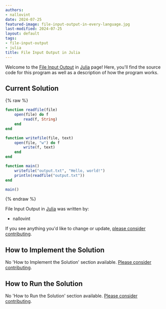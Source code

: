 ```yaml
---
authors:
- nallovint
date: 2024-07-25
featured-image: file-input-output-in-every-language.jpg
last-modified: 2024-07-25
layout: default
tags:
- file-input-output
- julia
title: File Input Output in Julia
---
```


Welcome to the [File Input Output](https://sampleprograms.io/projects/file-input-output) in [Julia](https://sampleprograms.io/languages/julia) page! Here, you'll find the source code for this program as well as a description of how the program works.

## Current Solution

{% raw %}

```julia
function readfile(file)
    open(file) do f
        read(f, String)
    end
end

function writefile(file, text)
    open(file, "w") do f
        write(f, text)
    end
end

function main()
    writefile("output.txt", "Hello, world!")
    println(readfile("output.txt"))
end

main()
```

{% endraw %}

File Input Output in [Julia](https://sampleprograms.io/languages/julia) was written by:

- nallovint

If you see anything you'd like to change or update, [please consider contributing](https://github.com/TheRenegadeCoder/sample-programs).

## How to Implement the Solution

No 'How to Implement the Solution' section available. [Please consider contributing](https://github.com/TheRenegadeCoder/sample-programs-website).

## How to Run the Solution

No 'How to Run the Solution' section available. [Please consider contributing](https://github.com/TheRenegadeCoder/sample-programs-website).